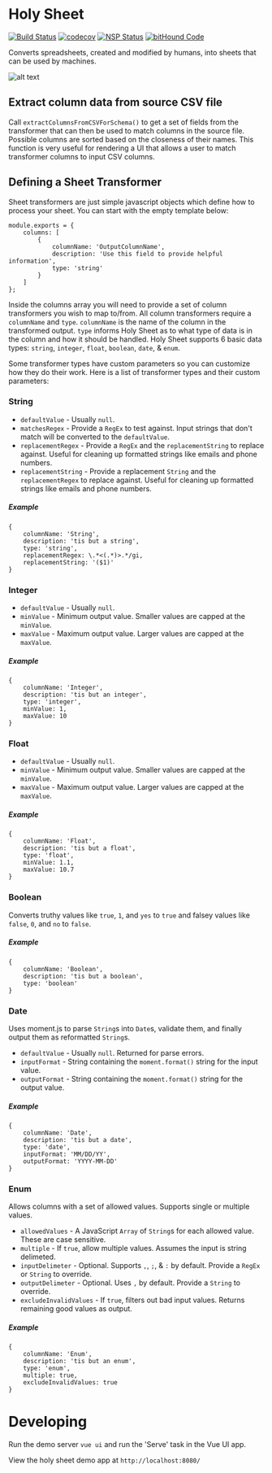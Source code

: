 # Holy Sheet

[![Build Status](https://travis-ci.org/PhinCo/holy-sheet.svg?branch=master)](https://travis-ci.org/PhinCo/holy-sheet)
[![codecov](https://codecov.io/gh/PhinCo/holy-sheet/branch/master/graph/badge.svg)](https://codecov.io/gh/PhinCo/holy-sheet)
[![NSP Status](https://nodesecurity.io/orgs/phinco/projects/ac838375-a07c-4ce6-bcd6-ba220984bf9a/badge)](https://nodesecurity.io/orgs/phinco/projects/ac838375-a07c-4ce6-bcd6-ba220984bf9a)
[![bitHound Code](https://www.bithound.io/github/PhinCo/holy-sheet/badges/code.svg)](https://www.bithound.io/github/PhinCo/holy-sheet)


Converts spreadsheets, created and modified by humans, into sheets that can be used by machines.

![alt text](https://raw.githubusercontent.com/PhinCo/holy-sheet/master/images/holy-sheet-intro.png)


## Extract column data from source CSV file

Call `extractColumnsFromCSVForSchema()` to get a set of fields from the transformer
that can then be used to match columns in the source file. Possible columns are sorted based on the 
closeness of their names. This function is very useful for rendering a UI that allows a user
to match transformer columns to input CSV columns.

## Defining a Sheet Transformer

Sheet transformers are just simple javascript objects which define how to process your sheet. You can start with the
empty template below:

```
module.exports = {
	columns: [
	    {
    	    columnName: 'OutputColumnName',
    	    description: 'Use this field to provide helpful information',
    	    type: 'string'
    	}
	]
};
```

Inside the columns array you will need to provide a set of column transformers you wish to map to/from. All column 
transformers require a `columnName` and `type`. `columnName` is the name of the column in the transformed output. `type`
informs Holy Sheet as to what type of data is in the column and how it should be handled. Holy Sheet supports 6 basic
data types: `string`, `integer`, `float`, `boolean`, `date`, & `enum`. 

Some transformer types have custom parameters so you can customize how they do their work. Here is a list of transformer 
types and their custom parameters:

### String

* `defaultValue` - Usually `null`.
* `matchesRegex` - Provide a `RegEx` to test against. Input strings that don't match will be converted to the `defaultValue`.
* `replacementRegex` - Provide a `RegEx` and the `replacementString` to replace against. Useful for cleaning up formatted strings
like emails and phone numbers.
* `replacementString` - Provide a replacement `String` and the `replacementRegex` to replace against. Useful for cleaning up formatted strings
like emails and phone numbers.

##### Example

```
{
    columnName: 'String',
    description: 'tis but a string',
    type: 'string',
    replacementRegex: \.*<(.*)>.*/gi,
    replacementString: '($1)'
}
```


### Integer

* `defaultValue` - Usually `null`.
* `minValue` - Minimum output value. Smaller values are capped at the `minValue`.
* `maxValue` - Maximum output value. Larger values are capped at the `maxValue`.

##### Example

```
{
    columnName: 'Integer',
    description: 'tis but an integer',
    type: 'integer',
    minValue: 1,
    maxValue: 10
}
```


### Float

* `defaultValue` - Usually `null`.
* `minValue` - Minimum output value. Smaller values are capped at the `minValue`.
* `maxValue` - Maximum output value. Larger values are capped at the `maxValue`.

##### Example

```
{
    columnName: 'Float',
    description: 'tis but a float',
    type: 'float',
    minValue: 1.1,
    maxValue: 10.7
}
```


### Boolean

Converts truthy values like `true`, `1`, and `yes` to `true` and falsey values like
`false`, `0`, and `no` to `false`.

##### Example

```
{
    columnName: 'Boolean',
    description: 'tis but a boolean',
    type: 'boolean'
}
```


### Date

Uses moment.js to parse `String`s into `Date`s, validate them, and finally output them as reformatted `String`s.

* `defaultValue` - Usually `null`. Returned for parse errors.
* `inputFormat` - String containing the `moment.format()` string for the input value.
* `outputFormat` - String containing the `moment.format()` string for the output value.

##### Example

```
{
    columnName: 'Date',
    description: 'tis but a date',
    type: 'date',
    inputFormat: 'MM/DD/YY',
    outputFormat: 'YYYY-MM-DD'
}
```


### Enum

Allows columns with a set of allowed values. Supports single or multiple values.

* `allowedValues` - A JavaScript `Array` of `String`s for each allowed value. These are case sensitive.
* `multiple` - If `true`, allow multiple values. Assumes the input is string delimeted.
* `inputDelimeter` - Optional. Supports `,`, `;`, & `:` by default. Provide a `RegEx` or `String` to override.
* `outputDelimeter` - Optional. Uses `,` by default. Provide a `String` to override.
* `excludeInvalidValues` - If `true`, filters out bad input values. Returns remaining good values as output.

##### Example

```
{
    columnName: 'Enum',
    description: 'tis but an enum',
    type: 'enum',
    multiple: true,
    excludeInvalidValues: true
}
```


# Developing

Run the demo server `vue ui` and run the 'Serve' task in the Vue UI app.

View the holy sheet demo app at `http://localhost:8080/`


